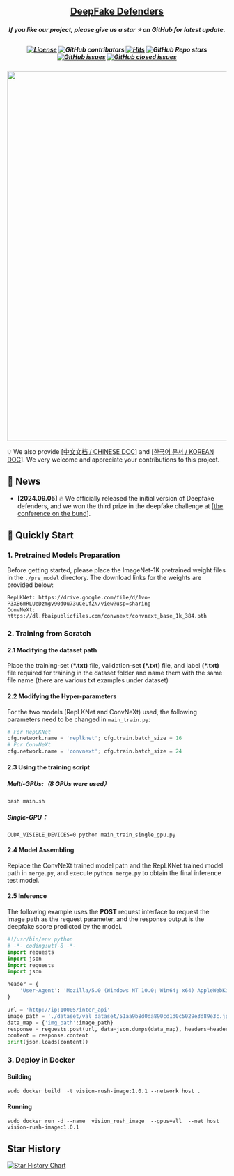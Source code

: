 <h2 align="center"> <a href="">DeepFake Defenders</a></h2>
<h5 align="center"> If you like our project, please give us a star ⭐ on GitHub for latest update.  </h5>

<h5 align="center">
    
<!-- PROJECT SHIELDS -->
[![License](https://img.shields.io/badge/License-Apache%202.0-yellow)](https://github.com/VisionRush/DeepFakeDefenders/blob/main/LICENSE)
![GitHub contributors](https://img.shields.io/github/contributors/VisionRush/DeepFakeDefenders)
[![Hits](https://hits.seeyoufarm.com/api/count/incr/badge.svg?url=https%3A%2F%2Fgithub.com%2FVisionRush%2FDeepFakeDefenders&count_bg=%2379C83D&title_bg=%23555555&icon=&icon_color=%23E7E7E7&title=Visitors&edge_flat=false)](https://hits.seeyoufarm.com)
![GitHub Repo stars](https://img.shields.io/github/stars/VisionRush/DeepFakeDefenders)
[![GitHub issues](https://img.shields.io/github/issues/VisionRush/DeepFakeDefenders?color=critical&label=Issues)](https://github.com/PKU-YuanGroup/MoE-LLaVA/issues?q=is%3Aopen+is%3Aissue)
[![GitHub closed issues](https://img.shields.io/github/issues-closed/VisionRush/DeepFakeDefenders?color=success&label=Issues)](https://github.com/PKU-YuanGroup/MoE-LLaVA/issues?q=is%3Aissue+is%3Aclosed)  <br>

</h5>

<p align='center'>  
  <img src='./images/competition_title.png' width='850'/>
</p>

💡 We also provide [[中文文档 / CHINESE DOC](README_zh.md)] and [[한국어 문서 / KOREAN DOC](README_kr.md)]. We very welcome and appreciate your contributions to this project.

## 📣 News

* **[2024.09.05]**  🔥 We officially released the initial version of Deepfake defenders, and we won the third prize in the deepfake challenge at [[the conference on the bund](https://www.atecup.cn/deepfake)].

## 🚀 Quickly Start

### 1. Pretrained Models Preparation 

Before getting started, please place the ImageNet-1K pretrained weight files in the `./pre_model` directory. The download links for the weights are provided below:
```
RepLKNet: https://drive.google.com/file/d/1vo-P3XB6mRLUeDzmgv90dOu73uCeLfZN/view?usp=sharing
ConvNeXt: https://dl.fbaipublicfiles.com/convnext/convnext_base_1k_384.pth
```

### 2. Training from Scratch

#### 2.1 Modifying the dataset path

Place the training-set **(\*.txt)** file, validation-set **(\*.txt)** file, and label **(\*.txt)** file required for training in the dataset folder and name them with the same file name (there are various txt examples under dataset)

#### 2.2 Modifying the Hyper-parameters

For the two models (RepLKNet and ConvNeXt) used, the following parameters need to be changed in `main_train.py`:

```python
# For RepLKNet
cfg.network.name = 'replknet'; cfg.train.batch_size = 16
# For ConvNeXt
cfg.network.name = 'convnext'; cfg.train.batch_size = 24
```

#### 2.3 Using the training script
##### Multi-GPUs:（8 GPUs were used）
```shell
bash main.sh
```
##### Single-GPU：
```shell
CUDA_VISIBLE_DEVICES=0 python main_train_single_gpu.py
```

#### 2.4 Model Assembling

Replace the ConvNeXt trained model path and the RepLKNet trained model path in `merge.py`, and execute `python merge.py` to obtain the final inference test model.

#### 2.5 Inference

The following example uses the **POST** request interface to request the image path as the request parameter, and the response output is the deepfake score predicted by the model.

```python
#!/usr/bin/env python
# -*- coding:utf-8 -*-
import requests
import json
import requests
import json

header = {
    'User-Agent': 'Mozilla/5.0 (Windows NT 10.0; Win64; x64) AppleWebKit/537.36 (KHTML, like Gecko) Chrome/92.0.4515.107 Safari/537.36'
}

url = 'http://ip:10005/inter_api'
image_path = './dataset/val_dataset/51aa9b8d0da890cd1d0c5029e3d89e3c.jpg'
data_map = {'img_path':image_path}
response = requests.post(url, data=json.dumps(data_map), headers=header)
content = response.content
print(json.loads(content))
```

### 3. Deploy in Docker
#### Building

```shell
sudo docker build  -t vision-rush-image:1.0.1 --network host .
```

#### Running

```shell
sudo docker run -d --name  vision_rush_image  --gpus=all  --net host  vision-rush-image:1.0.1
```

## Star History

[![Star History Chart](https://api.star-history.com/svg?repos=VisionRush/DeepFakeDefenders&type=Date)](https://star-history.com/#DeepFakeDefenders/DeepFakeDefenders&Date)
